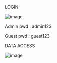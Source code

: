 LOGIN


![image](https://github.com/user-attachments/assets/e1175573-80b0-428c-8b0c-1c101cd637d2)

Admin pwd : admin123

Guest pwd : guest123

DATA ACCESS

![image](https://github.com/user-attachments/assets/9f4f09c6-0224-4121-8b8a-e01bb1f76cfd)
